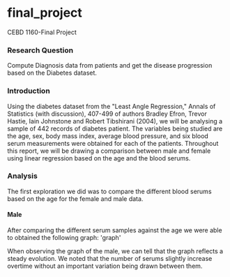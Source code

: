 # final_project
CEBD 1160-Final Project
### Research Question
Compute Diagnosis data from patients and get the disease progression based on the Diabetes dataset.

### Introduction

Using the diabetes dataset from the "Least Angle Regression," Annals of Statistics (with discussion), 407-499 of authors Bradley Efron, Trevor Hastie, Iain Johnstone and Robert Tibshirani (2004), we will be analysing a sample of 442 records of diabetes patient. The variables being studied are the age, sex, body mass index, average blood pressure, and six blood serum measurements were obtained for each of the patients.
Throughout this report, we will be drawing a comparison between male and female using  linear regression based on the age and the blood serums.


### Analysis

The first exploration we did was to compare the different blood serums based on the age for the female and male data.

#### Male 

After comparing the different serum samples against the age we were able to obtained the following graph:
'graph'

When observing the graph of the male, we can tell that the graph reflects a steady evolution.
We noted that the number of serums slightly increase overtime without an important variation being drawn between them.
